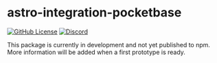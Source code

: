 # astro-integration-pocketbase

<!-- ![GitHub Actions Workflow Status](https://img.shields.io/github/actions/workflow/status/pawcoding/astro-integration-pocketbase/release.yaml?style=flat-square) -->
<!-- [![NPM Version](https://img.shields.io/npm/v/astro-integration-pocketbase?style=flat-square)](https://www.npmjs.com/package/astro-integration-pocketbase) -->
<!-- [![NPM Downloads](https://img.shields.io/npm/dw/astro-integration-pocketbase?style=flat-square)](https://www.npmjs.com/package/astro-integration-pocketbase) -->

[![GitHub License](https://img.shields.io/github/license/pawcoding/astro-integration-pocketbase?style=flat-square)](https://github.com/pawcoding/astro-integration-pocketbase/blob/master/LICENSE)
[![Discord](https://img.shields.io/discord/484669557747875862?style=flat-square&label=Discord)](https://discord.gg/GzgTh4hxrx)

This package is currently in development and not yet published to npm.
More information will be added when a first prototype is ready.
